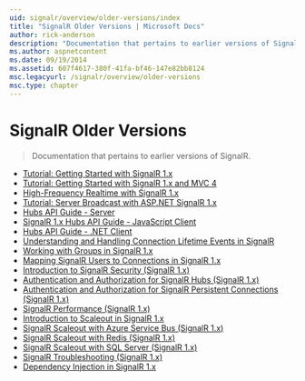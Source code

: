 ```yaml
---
uid: signalr/overview/older-versions/index
title: "SignalR Older Versions | Microsoft Docs"
author: rick-anderson
description: "Documentation that pertains to earlier versions of SignalR."
ms.author: aspnetcontent
ms.date: 09/19/2014
ms.assetid: 607f4617-380f-41fa-bf46-147e82bb8124
msc.legacyurl: /signalr/overview/older-versions
msc.type: chapter
---
```

SignalR Older Versions
====================
> Documentation that pertains to earlier versions of SignalR.


- [Tutorial: Getting Started with SignalR 1.x](tutorial-getting-started-with-signalr.md)
- [Tutorial: Getting Started with SignalR 1.x and MVC 4](tutorial-getting-started-with-signalr-and-mvc-4.md)
- [High-Frequency Realtime with SignalR 1.x](tutorial-high-frequency-realtime-with-signalr.md)
- [Tutorial: Server Broadcast with ASP.NET SignalR 1.x](tutorial-server-broadcast-with-aspnet-signalr.md)
- [Hubs API Guide - Server](signalr-1x-hubs-api-guide-server.md)
- [SignalR 1.x Hubs API Guide - JavaScript Client](signalr-1x-hubs-api-guide-javascript-client.md)
- [Hubs API Guide - .NET Client](signalr-1x-hubs-api-guide-net-client.md)
- [Understanding and Handling Connection Lifetime Events in SignalR](handling-connection-lifetime-events.md)
- [Working with Groups in SignalR 1.x](working-with-groups.md)
- [Mapping SignalR Users to Connections in SignalR 1.x](mapping-users-to-connections.md)
- [Introduction to SignalR Security (SignalR 1.x)](introduction-to-security.md)
- [Authentication and Authorization for SignalR Hubs (SignalR 1.x)](hub-authorization.md)
- [Authentication and Authorization for SignalR Persistent Connections (SignalR 1.x)](persistent-connection-authorization.md)
- [SignalR Performance (SignalR 1.x)](signalr-performance.md)
- [Introduction to Scaleout in SignalR 1.x](scaleout-in-signalr.md)
- [SignalR Scaleout with Azure Service Bus (SignalR 1.x)](scaleout-with-windows-azure-service-bus.md)
- [SignalR Scaleout with Redis (SignalR 1.x)](scaleout-with-redis.md)
- [SignalR Scaleout with SQL Server (SignalR 1.x)](scaleout-with-sql-server.md)
- [SignalR Troubleshooting (SignalR 1.x)](troubleshooting.md)
- [Dependency Injection in SignalR 1.x](dependency-injection.md)
